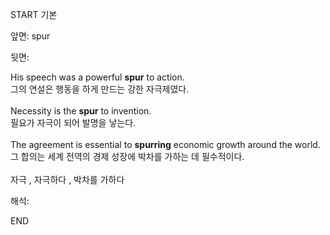 START
기본

앞면:
spur


뒷면:
<div>His speech was a powerful <b>spur</b> to action. </div><div>그의 연설은 행동을 하게 만드는 강한 자극제였다.</div><div><br></div><div><div>Necessity is the <strong>spur</strong> to invention. </div><div><div>필요가 자극이 되어 발명을 낳는다.</div></div></div><div><br></div><div><div>The agreement is essential to <b>spurring</b> economic growth around the world. </div><div>그 합의는 세계 전역의 경제 성장에 박차를 가하는 데 필수적이다.</div></div><div><br></div><div>자극 , 자극하다 , 박차를 가하다</div>


해석:

END